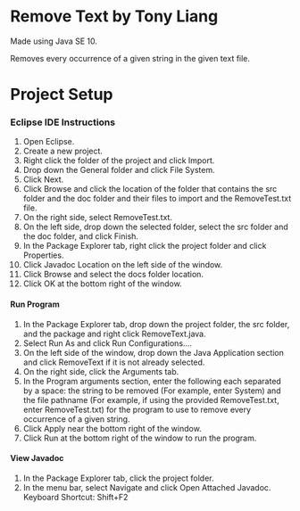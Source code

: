 # Remove Text by Tony Liang

Made using Java SE 10.

Removes every occurrence of a given string in the given text file.

# Project Setup

### Eclipse IDE Instructions
1. Open Eclipse.
2. Create a new project.
3. Right click the folder of the project and click Import.
4. Drop down the General folder and click File System.
5. Click Next.
6. Click Browse and click the location of the folder that contains the src folder and the doc folder and their files to import and the RemoveTest.txt file.
7. On the right side, select RemoveTest.txt.
8. On the left side, drop down the selected folder, select the src folder and the doc folder, and click Finish.
9. In the Package Explorer tab, right click the project folder and click Properties.
10. Click Javadoc Location on the left side of the window.
11. Click Browse and select the docs folder location.
12. Click OK at the bottom right of the window.

#### Run Program
1. In the Package Explorer tab, drop down the project folder, the src folder, and the package and right click RemoveText.java.
2. Select Run As and click Run Configurations....
3. On the left side of the window, drop down the Java Application section and click RemoveText if it is not already selected.
4. On the right side, click the Arguments tab.
5. In the Program arguments section, enter the following each separated by a space: the string to be removed (For example, enter System) and the file pathname (For example, if using the provided RemoveTest.txt, enter RemoveTest.txt) 
for the program to use to remove every occurrence of a given string.
6. Click Apply near the bottom right of the window.
7. Click Run at the bottom right of the window to run the program.

#### View Javadoc
1. In the Package Explorer tab, click the project folder.
2. In the menu bar, select Navigate and click Open Attached Javadoc. Keyboard Shortcut: Shift+F2